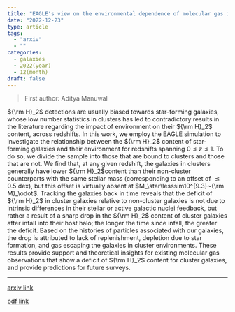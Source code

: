 ```yaml
---
title: "EAGLE's view on the environmental dependence of molecular gas in star-forming galaxies"
date: "2022-12-23"
type: article
tags:
  - "arxiv"
  - ""
categories:
  - galaxies
  - 2022(year)
  - 12(month)
draft: false
---
```


> First author: Aditya Manuwal

 ${\rm H}_2$ detections are usually biased towards star-forming galaxies,
whose low number statistics in clusters has led to contradictory results in the
literature regarding the impact of environment on their ${\rm H}_2$ content,
across redshifts. In this work, we employ the EAGLE simulation to investigate
the relationship between the ${\rm H}_2$ content of star-forming galaxies and
their environment for redshifts spanning $0\leq z\leq 1$. To do so, we divide
the sample into those that are bound to clusters and those that are not. We
find that, at any given redshift, the galaxies in clusters generally have lower
${\rm H}_2$content than their non-cluster counterparts with the same stellar
mass (corresponding to an offset of $\lesssim 0.5$ dex), but this offset is
virtually absent at $M_\star\lesssim10^{9.3}~{\rm M}_\odot$. Tracking the
galaxies back in time reveals that the deficit of ${\rm H}_2$ in cluster
galaxies relative to non-cluster galaxies is not due to intrinsic differences
in their stellar or active galactic nuclei feedback, but rather a result of a
sharp drop in the ${\rm H}_2$ content of cluster galaxies after infall into
their host halo; the longer the time since infall, the greater the deficit.
Based on the histories of particles associated with our galaxies, the drop is
attributed to lack of replenishment, depletion due to star formation, and gas
escaping the galaxies in cluster environments. These results provide support
and theoretical insights for existing molecular gas observations that show a
deficit of ${\rm H}_2$ content for cluster galaxies, and provide predictions
for future surveys.

---
[arxiv link](http://arxiv.org/abs/2212.12187v1)

[pdf link](http://arxiv.org/pdf/2212.12187v1)